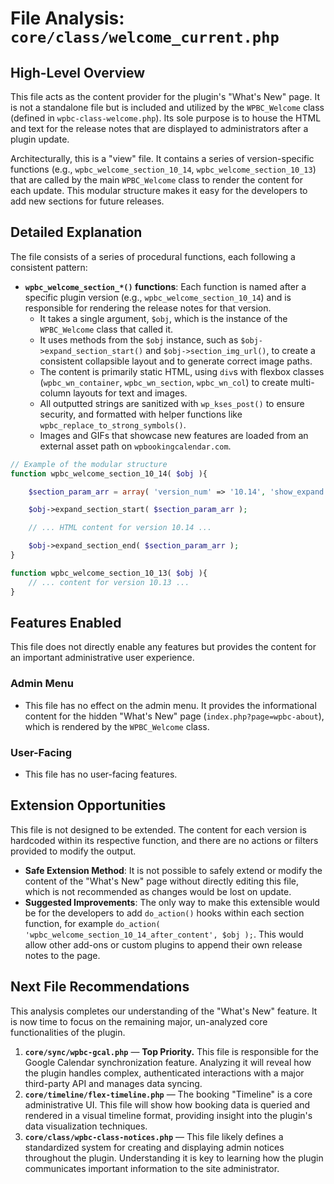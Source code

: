 # File Analysis: `core/class/welcome_current.php`

## High-Level Overview

This file acts as the content provider for the plugin's "What's New" page. It is not a standalone file but is included and utilized by the `WPBC_Welcome` class (defined in `wpbc-class-welcome.php`). Its sole purpose is to house the HTML and text for the release notes that are displayed to administrators after a plugin update.

Architecturally, this is a "view" file. It contains a series of version-specific functions (e.g., `wpbc_welcome_section_10_14`, `wpbc_welcome_section_10_13`) that are called by the main `WPBC_Welcome` class to render the content for each update. This modular structure makes it easy for the developers to add new sections for future releases.

## Detailed Explanation

The file consists of a series of procedural functions, each following a consistent pattern:

-   **`wpbc_welcome_section_*()` functions**: Each function is named after a specific plugin version (e.g., `wpbc_welcome_section_10_14`) and is responsible for rendering the release notes for that version.
    -   It takes a single argument, `$obj`, which is the instance of the `WPBC_Welcome` class that called it.
    -   It uses methods from the `$obj` instance, such as `$obj->expand_section_start()` and `$obj->section_img_url()`, to create a consistent collapsible layout and to generate correct image paths.
    -   The content is primarily static HTML, using `div`s with flexbox classes (`wpbc_wn_container`, `wpbc_wn_section`, `wpbc_wn_col`) to create multi-column layouts for text and images.
    -   All outputted strings are sanitized with `wp_kses_post()` to ensure security, and formatted with helper functions like `wpbc_replace_to_strong_symbols()`.
    -   Images and GIFs that showcase new features are loaded from an external asset path on `wpbookingcalendar.com`.

```php
// Example of the modular structure
function wpbc_welcome_section_10_14( $obj ){

	$section_param_arr = array( 'version_num' => '10.14', 'show_expand' => false );

	$obj->expand_section_start( $section_param_arr );

    // ... HTML content for version 10.14 ...

	$obj->expand_section_end( $section_param_arr );
}

function wpbc_welcome_section_10_13( $obj ){
    // ... content for version 10.13 ...
}
```

## Features Enabled

This file does not directly enable any features but provides the content for an important administrative user experience.

### Admin Menu

-   This file has no effect on the admin menu. It provides the informational content for the hidden "What's New" page (`index.php?page=wpbc-about`), which is rendered by the `WPBC_Welcome` class.

### User-Facing

-   This file has no user-facing features.

## Extension Opportunities

This file is not designed to be extended. The content for each version is hardcoded within its respective function, and there are no actions or filters provided to modify the output.

-   **Safe Extension Method**: It is not possible to safely extend or modify the content of the "What's New" page without directly editing this file, which is not recommended as changes would be lost on update.
-   **Suggested Improvements**: The only way to make this extensible would be for the developers to add `do_action()` hooks within each section function, for example `do_action( 'wpbc_welcome_section_10_14_after_content', $obj );`. This would allow other add-ons or custom plugins to append their own release notes to the page.

## Next File Recommendations

This analysis completes our understanding of the "What's New" feature. It is now time to focus on the remaining major, un-analyzed core functionalities of the plugin.

1.  **`core/sync/wpbc-gcal.php`** — **Top Priority.** This file is responsible for the Google Calendar synchronization feature. Analyzing it will reveal how the plugin handles complex, authenticated interactions with a major third-party API and manages data syncing.
2.  **`core/timeline/flex-timeline.php`** — The booking "Timeline" is a core administrative UI. This file will show how booking data is queried and rendered in a visual timeline format, providing insight into the plugin's data visualization techniques.
3.  **`core/class/wpbc-class-notices.php`** — This file likely defines a standardized system for creating and displaying admin notices throughout the plugin. Understanding it is key to learning how the plugin communicates important information to the site administrator.
